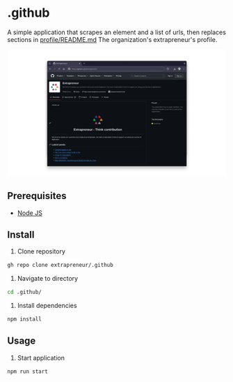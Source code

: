 # .github

A simple application that scrapes an element and a list of urls, then replaces sections in [profile/README.md](./profile/README.md)
The organization's extrapreneur's profile.

<center>
  <img src="docs/images/screenshot.webp" alt="Screenshot">
</center>

## Prerequisites

- [Node JS](https://nodejs.org/en/download/package-manager)

## Install

1. Clone repository

```bash
gh repo clone extrapreneur/.github
```

1. Navigate to directory

```bash
cd .github/
```

1. Install dependencies

```bash
npm install
```

## Usage

1. Start application

```bash
npm run start
```
